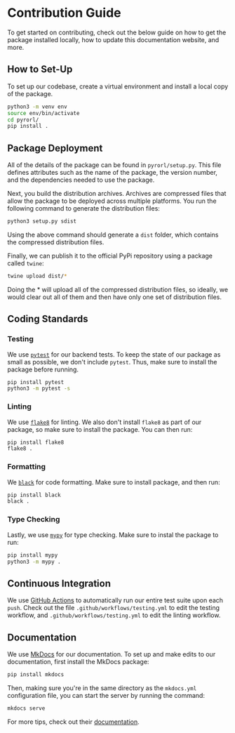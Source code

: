 # Contribution Guide

To get started on contributing, check out the below guide on how to get the package installed locally, how to update this documentation website, and more.

## How to Set-Up

To set up our codebase, create a virtual environment and install a local copy of the package.

```bash
python3 -m venv env
source env/bin/activate
cd pyrorl/
pip install .
```

## Package Deployment

All of the details of the package can be found in `pyrorl/setup.py`. This file defines attributes such as the name of the package, the version number, and the dependencies needed to use the package.

Next, you build the distribution archives. Archives are compressed files that allow the package to be deployed across multiple platforms. You run the following command to generate the distribution files:

```bash
python3 setup.py sdist
```

Using the above command should generate a `dist` folder, which contains the compressed distribution files.

Finally, we can publish it to the official PyPi repository using a package called `twine`:

```bash
twine upload dist/*
```

Doing the * will upload all of the compressed distribution files, so ideally, we would clear out all of them and then have only one set of distribution files.

## Coding Standards

### Testing

We use [`pytest`](https://docs.pytest.org/en/7.4.x/) for our backend tests. To keep the state of our package as small as possible, we don't include `pytest`. Thus, make sure to install the package before running.

```bash
pip install pytest
python3 -m pytest -s
```

### Linting

We use [`flake8`](https://flake8.pycqa.org/en/latest/) for linting. We also don't install `flake8` as part of our package, so make sure to install the package. You can then run:

```bash
pip install flake8
flake8 .
```

### Formatting

We [`black`](https://github.com/psf/black) for code formatting. Make sure to install package, and then run:

```bash
pip install black
black .
```

### Type Checking

Lastly, we use [`mypy`](https://mypy-lang.org/) for type checking. Make sure to instal the package to run:

```bash
pip install mypy
python3 -m mypy .
```

## Continuous Integration

We use [GitHub Actions](https://github.com/features/actions) to automatically run our entire test suite upon each `push`. Check out the file `.github/workflows/testing.yml` to edit the testing workflow, and `.github/workflows/testing.yml` to edit the linting workflow.

## Documentation

We use [MkDocs](https://www.mkdocs.org/) for our documentation. To set up and make edits to our documentation, first install the MkDocs package:

```bash
pip install mkdocs
```

Then, making sure you're in the same directory as the `mkdocs.yml` configuration file, you can start the server by running the command:

```bash
mkdocs serve
```

For more tips, check out their [documentation](https://www.mkdocs.org/).
